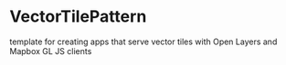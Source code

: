 # VectorTilePattern
template for creating apps that serve vector tiles with Open Layers and Mapbox GL JS clients
